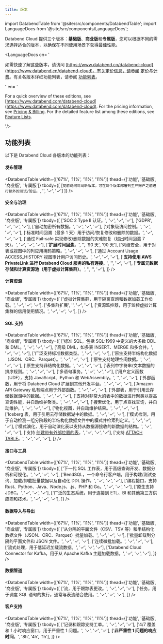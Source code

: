 ```yaml
---
title: 版本
---
```


import DatabendTable from '@site/src/components/DatabendTable';
import LanguageDocs from '@site/src/components/LanguageDocs';

Databend Cloud 提供三个版本：**基础版**、**商业版**和**专属版**，您可以根据不同的需求选择适合的版本，以确保在不同使用场景下获得最佳性能。

<LanguageDocs
cn=
'

如需快速了解这些版本，请访问 [https://www.databend.cn/databend-cloud](https://www.databend.cn/databend-cloud)。有关定价信息，请参阅 [定价与计费](/guides/products/dc/pricing)。有关各版本详细功能列表，请参阅 [功能列表](#feature-lists)。

'
en=
'

For a quick overview of these editions, see [https://www.databend.com/databend-cloud](https://www.databend.com/databend-cloud). For the pricing information, see [Pricing & Billing](/guides/products/dc/pricing). For the detailed feature list among these editions, see [Feature Lists](#feature-lists).

'/>

## 功能列表

以下是 Databend Cloud 各版本的功能列表：

#### 发布管理

<DatabendTable
width={['67%', '11%', '11%', '11%']}
thead={['功能', '基础版', '商业版', '专属版']}
tbody={[
[`提前访问每周新版本，可在每个版本部署到生产账户之前进行额外的测试/验证。`, '', '✓', '✓']
]} />

#### 安全与治理

<DatabendTable
width={['67%', '11%', '11%', '11%']}
thead={['功能', '基础版', '商业版', '专属版']}
tbody={[
['SOC 2 Type II 认证。', '✓', '✓', '✓'],
['GDPR', '✓', '✓', '✓'],
['自动加密所有数据。', '✓', '✓', '✓'],
['对象级访问控制。', '✓', '✓', '✓'],
['标准时间回溯（最多 1 天）用于访问/恢复修改和删除的数据。', '✓', '✓', '✓'],
['通过 Fail-safe 实现修改/删除数据的灾难恢复（超出时间回溯 7 天）。', '✓', '✓', '✓'],
['<b>扩展时间回溯</b>。', '', '90 天', '90 天'],
['列级安全，用于对表或视图中的列应用掩码策略。', '✓', '✓', '✓'],
['通过 Account Usage ACCESS_HISTORY 视图审计用户访问历史。', '✓', '✓', '✓'],
['<b>支持使用 AWS PrivateLink 进行 Databend Cloud 服务的私有连接</b>。', '', '✓', '✓'],
['<b>专属元数据存储和计算资源池（用于虚拟计算集群）</b>。', '', '', '✓'],
]}
/>

#### 计算资源

<DatabendTable
width={['67%', '11%', '11%', '11%']}
thead={['功能', '基础版', '商业版', '专属版']}
tbody={[
['虚拟计算集群，用于隔离查询和数据加载工作负载。', '✓', '✓', '✓'],
['多集群扩展', '', '✓', '✓'],
['资源监控器，用于监控虚拟计算集群的信用使用情况。', '✓', '✓', '✓'],
]}
/>

#### SQL 支持

<DatabendTable
width={['67%', '11%', '11%', '11%']}
thead={['功能', '基础版', '商业版', '专属版']}
tbody={[
['标准 SQL，包括 SQL:1999 中定义的大多数 DDL 和 DML。', '✓', '✓', '✓'],
['高级 DML，如多表 INSERT、MERGE 和多合并。', '✓', '✓', '✓'],
['广泛支持标准数据类型。', '✓', '✓', '✓'],
['原生支持半结构化数据（JSON、ORC、Parquet）。', '✓', '✓', '✓'],
['原生支持地理空间数据。', '✓', '✓', '✓'],
['原生支持非结构化数据。', '✓', '✓', '✓'],
['表列中字符串/文本数据的排序规则。', '✓', '✓', '✓'],
['多语句事务。', '✓', '✓', '✓'],
['用户定义函数（UDF），支持 JavaScript、Python 和 WebAssembly。', '', '✓', '✓'],
['外部函数，用于将 Databend Cloud 扩展到其他开发平台。', '✓', '✓', '✓'],
['Amazon API Gateway 私有端点用于外部函数。', '✓', '✓', '✓'],
['外部表，用于引用云存储数据湖中的数据。', '✓', '✓', '✓'],
['支持对非常大的表中的数据进行聚类以提高查询性能，并自动维护聚类。', '✓', '✓', '✓'],
['搜索优化，用于点查找查询，并自动维护。', '✓', '✓', '✓'],
['物化视图，并自动维护结果。', '✓', '✓', '✓'],
['Iceberg 表，用于引用云存储数据湖中的数据。', '✓', '✓', '✓'],
['模式检测，用于自动检测一组分阶段的半结构化数据文件中的模式并检索列定义。', '✓', '✓', '✓'],
['模式演化，用于自动演化表以支持从数据源接收的新数据的结构。', '✓', '✓', '✓'],
['支持 <a href="/sql/sql-commands/ddl/table/ddl-create-table-external-location" target="_self">创建带有外部位置的表</a>。', '✓', '✓', '✓'],
['支持 <a href="/sql/sql-commands/ddl/table/attach-table" target="_self">ATTACH TABLE</a>。', '✓', '✓', '✓'],
]}
/>

#### 接口与工具

<DatabendTable
width={['67%', '11%', '11%', '11%']}
thead={['功能', '基础版', '商业版', '专属版']}
tbody={[
['下一代 SQL 工作表，用于高级查询开发、数据分析和可视化。', '✓', '✓', '✓'],
['BendSQL，一个命令行客户端，用于构建/测试查询、加载/卸载批量数据以及自动化 DDL 操作。', '✓', '✓', '✓'],
['编程接口，支持 Rust、Python、Java、Node.js、.js、PHP 和 Go。', '✓', '✓', '✓'],
['原生支持 JDBC。', '✓', '✓', '✓'],
['广泛的生态系统，用于连接到 ETL、BI 和其他第三方供应商和技术。', '✓', '✓', '✓'],
]}
/>

#### 数据导入与导出

<DatabendTable
width={['67%', '11%', '11%', '11%']}
thead={['功能', '基础版', '商业版', '专属版']}
tbody={[
['从分隔的平面文件（CSV、TSV 等）和半结构化数据文件（JSON、ORC、Parquet）批量加载。', '✓', '✓', '✓'],
['批量卸载到分隔的平面文件和 JSON 文件。', '✓', '✓', '✓'],
['连续微批加载。', '✓', '✓', '✓'],
['流式处理，用于低延迟加载流数据。', '✓', '✓', '✓'],
['Databend Cloud Connector for Kafka，用于从 Apache Kafka 主题加载数据。', '✓', '✓', '✓'],
]}
/>

#### 数据管道

<DatabendTable
width={['67%', '11%', '11%', '11%']}
thead={['功能', '基础版', '商业版', '专属版']}
tbody={[
['流，用于跟踪表更改。', '✓', '✓', '✓'],
['任务，用于调度 SQL 语句的执行，通常与表流结合使用。', '✓', '✓', '✓'],
]}
/>

#### 客户支持

<DatabendTable
width={['67%', '11%', '11%', '11%']}
thead={['功能', '基础版', '商业版', '专属版']}
tbody={[
['记录和跟踪支持工单。', '✓', '✓', '✓'],
['4/7 覆盖和 1 小时响应窗口，用于严重性 1 问题。', '✓', '✓', '✓'],
['<b>非严重性 1 问题的响应时间</b>。', '8h', '4h', '1h'],
]}
/>
